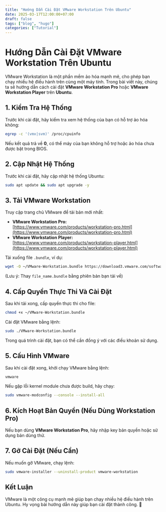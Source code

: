 ```yaml
---
title: "Hướng Dẫn Cài Đặt VMware Workstation Trên Ubuntu"
date: 2025-03-17T12:00:00+07:00
draft: false
tags: ["blog", "hugo"]
categories: ["Tutorial"]
---
```


# Hướng Dẫn Cài Đặt VMware Workstation Trên Ubuntu

VMware Workstation là một phần mềm ảo hóa mạnh mẽ, cho phép bạn chạy nhiều hệ điều hành trên cùng một máy tính. Trong bài viết này, chúng ta sẽ hướng dẫn cách cài đặt **VMware Workstation Pro** hoặc **VMware Workstation Player** trên **Ubuntu**.

## 1. Kiểm Tra Hệ Thống
Trước khi cài đặt, hãy kiểm tra xem hệ thống của bạn có hỗ trợ ảo hóa không:
```bash
egrep -c '(vmx|svm)' /proc/cpuinfo
```
Nếu kết quả trả về **0**, có thể máy của bạn không hỗ trợ hoặc ảo hóa chưa được bật trong BIOS.

## 2. Cập Nhật Hệ Thống
Trước khi cài đặt, hãy cập nhật hệ thống Ubuntu:
```bash
sudo apt update && sudo apt upgrade -y
```

## 3. Tải VMware Workstation
Truy cập trang chủ VMware để tải bản mới nhất:
- **VMware Workstation Pro:** [https://www.vmware.com/products/workstation-pro.html](https://www.vmware.com/products/workstation-pro.html)
- **VMware Workstation Player:** [https://www.vmware.com/products/workstation-player.html](https://www.vmware.com/products/workstation-player.html)

Tải xuống file `.bundle`, ví dụ:
```bash
wget -O ~/VMware-Workstation.bundle https://download3.vmware.com/software/wkst/file_name.bundle
```
(Lưu ý: Thay `file_name.bundle` bằng phiên bản bạn tải về)

## 4. Cấp Quyền Thực Thi Và Cài Đặt
Sau khi tải xong, cấp quyền thực thi cho file:
```bash
chmod +x ~/VMware-Workstation.bundle
```
Cài đặt VMware bằng lệnh:
```bash
sudo ./VMware-Workstation.bundle
```
Trong quá trình cài đặt, bạn có thể cần đồng ý với các điều khoản sử dụng.

## 5. Cấu Hình VMware
Sau khi cài đặt xong, khởi chạy VMware bằng lệnh:
```bash
vmware
```
Nếu gặp lỗi kernel module chưa được build, hãy chạy:
```bash
sudo vmware-modconfig --console --install-all
```

## 6. Kích Hoạt Bản Quyền (Nếu Dùng Workstation Pro)
Nếu bạn dùng **VMware Workstation Pro**, hãy nhập key bản quyền hoặc sử dụng bản dùng thử.

## 7. Gỡ Cài Đặt (Nếu Cần)
Nếu muốn gỡ VMware, chạy lệnh:
```bash
sudo vmware-installer --uninstall-product vmware-workstation
```

## Kết Luận
VMware là một công cụ mạnh mẽ giúp bạn chạy nhiều hệ điều hành trên Ubuntu. Hy vọng bài hướng dẫn này giúp bạn cài đặt thành công. 🚀

